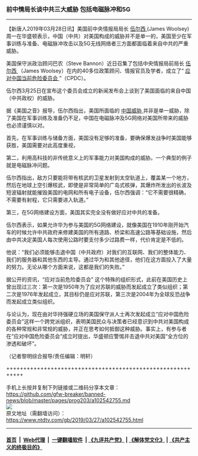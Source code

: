 ### 前中情局长谈中共三大威胁  包括电磁脉冲和5G
------------------------

<div class="post_content" itemprop="articleBody">
 <p>
  【新唐人2019年03月28日讯】美国前中央情报局局长
  <a href="https://www.ntdtv.com/gb/伍尔西.htm">
   伍尔西
  </a>
  (James Woolsey)周一在华盛顿表示，中国（中共）对美国构成的威胁并不是单一的，美国至少在军事训练与准备、电磁脉冲攻击以及5G无线网络者三方面都面临着来自中共的严重威胁。
 </p>
 <p>
  美国保守派政治顾问巴农（Steve Bannon）近日召集了包括中央情报局前局长
  <a href="https://www.ntdtv.com/gb/伍尔西.htm">
   伍尔西
  </a>
  （James Woolsey）在内的40多位政策顾问、情报官员及学者，成立了“
  <a href="https://www.ntdtv.com/gb/应对中国当前危险委员会.htm">
   应对中国当前危险委员会
  </a>
  ”（CPDC）。
 </p>
 <p>
  伍尔西3月25日在宣布这个委员会成立的新闻发布会上谈到了美国面临的来自中国（中共政权）的威胁。
 </p>
 <p>
  据《美国之音》报导，伍尔西指出，美国所面临的
  <a href="https://www.ntdtv.com/gb/中国威胁.htm">
   中国威胁
  </a>
  并非是单一威胁，除了美国在军事训练及准备仍不足，中国在电磁脉冲及5G网络对美国所带来的威胁也必须谨慎以对。
 </p>
 <p>
  首先，在军事训练与储备方面，美国没有足够的准备，要确保爆发战争时美国能够获胜，美国需要对此高度重视，
 </p>
 <p>
  第二，利用高科技的非传统意义上的军事能力对美国构成的威胁。一个典型的例子就是电磁脉冲问题。
 </p>
 <p>
  伍尔西指出，敌方只要能将带有核武的卫星发射到太空轨道上，覆盖某一个地方，然后在地球上空引爆核武，即使是非常简单的广岛式核弹，其爆炸所发出的长波及短波辐射就能摧毁美国的电网和所有电子设备，伍尔西强调：“它不需要很精确，不需要有射程，它只需要进入轨道。”
 </p>
 <p>
  第三，在5G网络建设方面，美国其实完全没有做好应对中共的准备。
 </p>
 <p>
  伍尔西表示，如果允许华为参与美国的5G网络建设，就像美国在1910年刚开始汽车的时候允许中共政府来修建美国的所有道路、桥梁和高速公路等基础设施，然后由中共决定美国人每次使用公路时要支付多少过路费一样，代价肯定是不低的。
 </p>
 <p>
  他说：“我们必须能够击退中国（中共政府）对我们的互联网、我们的整体能力、我们的服务器和其他东西的主导。通过华为和其他途径，他们在这方面投入了大量的努力。无论从哪个方面来说，这都是我们的失败。”
 </p>
 <p>
  据公开的资讯，“应对当前危险委员会” 这个特殊的组织形式，此前在美国历史上曾出现过三次：第一次是1950年为了应对苏联的威胁而发起成立了类似组织；第二次是1976年发起成立，其目标仍是应对苏联，第三次是2004年为全球反恐战争而发起成立类似组织。
 </p>
 <p>
  与论认为，现在由对华持强硬立场的美国保守派人士再次发起成立“应对中国危险委员会”这样一个跨党派组织，表明美国民众与决策者已经意识到中共对美国构成的各种常规和非常规的威胁，并正在思考如何抵御这种威胁。事实上，有参与者在“应对中国危险委员会”成立时提出，华盛顿应警惕并击退中共对美国“全方位的渗透和破坏”。
 </p>
 <p>
  （记者黎明综合报导/责任编辑：明轩）
 </p>
 <div class="single_ad">
 </div>
</div>

+++++++++++++++++++++++++++++++++++++++++++++++++++++++++++<br/><br/>
手机上长按并复制下列链接或二维码分享本文章：<br/>
https://github.com/gfw-breaker/banned-news/blob/master/pages/prog203/a102542755.md <br/>
<a href='https://github.com/gfw-breaker/banned-news/blob/master/pages/prog203/a102542755.md'><img src='https://github.com/gfw-breaker/banned-news/blob/master/pages/prog203/a102542755.md.png'/></a> <br/>
原文地址（需翻墙访问）：https://www.ntdtv.com/gb/2019/03/27/a102542755.html


------------------------
#### [首页](https://github.com/gfw-breaker/banned-news/blob/master/README.md) &nbsp;|&nbsp; [Web代理](https://github.com/labour-camp/helloworld) &nbsp;|&nbsp; [一键翻墙软件](https://github.com/gfw-breaker/nogfw/blob/master/README.md) &nbsp;| [《九评共产党》](https://github.com/gfw-breaker/9ping.md/blob/master/README.md#九评之一评共产党是什么) | [《解体党文化》](https://github.com/gfw-breaker/jtdwh.md/blob/master/README.md) | [《共产主义的终极目的》](https://github.com/gfw-breaker/gczydzjmd.md/blob/master/README.md)


